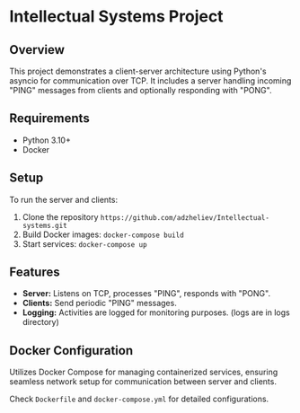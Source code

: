 # Intellectual Systems Project

## Overview
This project demonstrates a client-server architecture using Python's asyncio for communication over TCP. It includes a server handling incoming "PING" messages from clients and optionally responding with "PONG".

## Requirements
- Python 3.10+
- Docker

## Setup
To run the server and clients:
1. Clone the repository `https://github.com/adzheliev/Intellectual-systems.git`
2. Build Docker images: `docker-compose build`
3. Start services: `docker-compose up`

## Features
- **Server:** Listens on TCP, processes "PING", responds with "PONG".
- **Clients:** Send periodic "PING" messages.
- **Logging:** Activities are logged for monitoring purposes. (logs are in logs directory)

## Docker Configuration
Utilizes Docker Compose for managing containerized services, ensuring seamless network setup for communication between server and clients.

Check `Dockerfile` and `docker-compose.yml` for detailed configurations.
